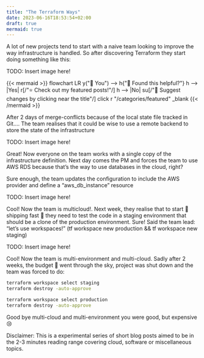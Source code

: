 ```yaml
---
title: "The Terraform Ways"
date: 2023-06-16T18:53:54+02:00
draft: true
mermaid: true
---
```


A lot of new projects tend to start with a naive team looking to improve the way infrastructure is handled. So after discovering Terraform they start doing something like this:

TODO: Insert image here!

{{< mermaid >}}
flowchart LR
    y("👫 You") --> h{"🤝 Found this helpful?"}
    h --> |Yes| r[/"⭐ Check out my featured posts!"/]
    h --> |No| su[/"📝 Suggest changes by clicking near the title"/]
    click r "/categories/featured" _blank
{{< /mermaid >}}

After 2 days of merge-conflicts because of the local state file tracked in Git…. The team realises that it could be wise to use a remote backend to store the state of the infrastructure

TODO: Insert image here!

Great! Now everyone on the team works with a single copy of the infrastructure definition. Next day comes the PM and forces the team to use AWS RDS because that’s the way to use databases in the cloud, right?

Sure enough, the team updates the configuration to include the AWS provider and define a “aws_db_instance” resource

TODO: Insert image here!

Cool! Now the team is multicloud!. Next week, they realise that to start :rocket: shipping fast :rocket: they need to test the code in a staging environment that should be a clone of the production environment. Sure! Said the team lead: “let’s use workspaces!” (tf workspace new production && tf workspace new staging)

TODO: Insert image here!

Cool! Now the team is multi-environment and multi-cloud. Sadly after 2 weeks, the budget :money_with_wings: went through the sky, project was shut down and the team was forced to do:

```bash
terraform workspace select staging
terraform destroy -auto-approve

terraform workspace select production
terraform destroy -auto-approve
```

Good bye multi-cloud and multi-environment you were good, but expensive :cry:

Disclaimer: This is a experimental series of short blog posts aimed to be in the 2-3 minutes reading range covering cloud, software or miscellaneous topics.

